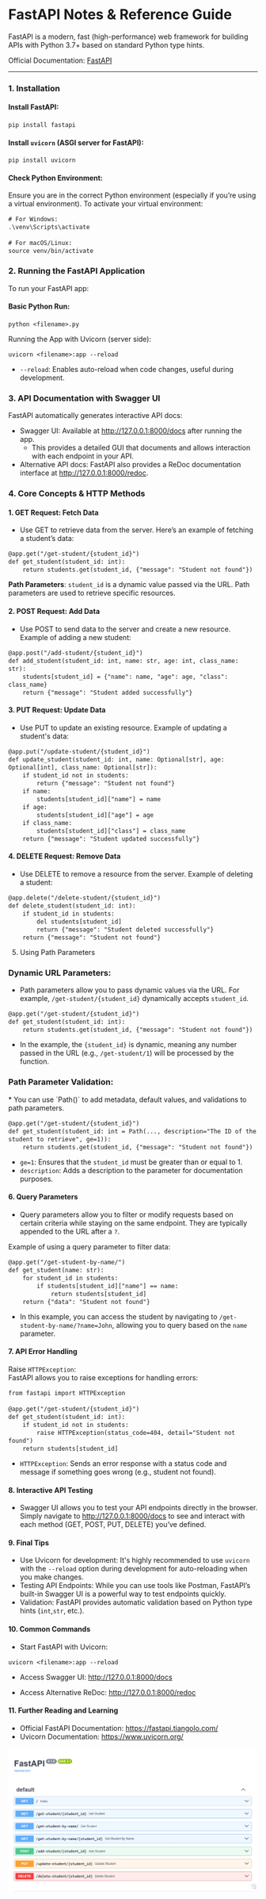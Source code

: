 # FastAPI Notes & Reference Guide
FastAPI is a modern, fast (high-performance) web framework for building APIs with Python 3.7+ based on standard Python type hints.

Official Documentation: [FastAPI](https://fastapi.tiangolo.com/)

<hr>

### 1. Installation
#### Install FastAPI:
```
pip install fastapi
```
#### Install `uvicorn` (ASGI server for FastAPI):
```
pip install uvicorn
```

####  Check Python Environment:
Ensure you are in the correct Python environment (especially if you’re using a virtual environment). To activate your virtual environment:

```
# For Windows:
.\venv\Scripts\activate

# For macOS/Linux:
source venv/bin/activate
```

### 2. Running the FastAPI Application
To run your FastAPI app:

#### Basic Python Run:
```
python <filename>.py
```
Running the App with Uvicorn (server side):
```
uvicorn <filename>:app --reload
```
* `--reload`: Enables auto-reload when code changes, useful during development.

### 3. API Documentation with Swagger UI
FastAPI automatically generates interactive API docs:

* Swagger UI: Available at http://127.0.0.1:8000/docs after running the app.
    * This provides a detailed GUI that documents and allows interaction with each endpoint in your API.
* Alternative API docs: FastAPI also provides a ReDoc documentation interface at http://127.0.0.1:8000/redoc.

### 4. Core Concepts & HTTP Methods
#### 1. GET Request: Fetch Data
* Use GET to retrieve data from the server. Here’s an example of fetching a student’s data:
````
@app.get("/get-student/{student_id}")
def get_student(student_id: int):
    return students.get(student_id, {"message": "Student not found"})
````

**Path Parameters**: `student_id` is a dynamic value passed via the URL. Path parameters are used to retrieve specific resources.

#### 2. POST Request: Add Data
* Use POST to send data to the server and create a new resource. Example of adding a new student:
```
@app.post("/add-student/{student_id}")
def add_student(student_id: int, name: str, age: int, class_name: str):
    students[student_id] = {"name": name, "age": age, "class": class_name}
    return {"message": "Student added successfully"}
```
#### 3. PUT Request: Update Data
* Use PUT to update an existing resource. Example of updating a student's data:

```
@app.put("/update-student/{student_id}")
def update_student(student_id: int, name: Optional[str], age: Optional[int], class_name: Optional[str]):
    if student_id not in students:
        return {"message": "Student not found"}
    if name:
        students[student_id]["name"] = name
    if age:
        students[student_id]["age"] = age
    if class_name:
        students[student_id]["class"] = class_name
    return {"message": "Student updated successfully"}
```

#### 4. DELETE Request: Remove Data
* Use DELETE to remove a resource from the server. Example of deleting a student:
```
@app.delete("/delete-student/{student_id}")
def delete_student(student_id: int):
    if student_id in students:
        del students[student_id]
        return {"message": "Student deleted successfully"}
    return {"message": "Student not found"}
```

5. Using Path Parameters

<h3>Dynamic URL Parameters:</h3>

* Path parameters allow you to pass dynamic values via the URL. For example, `/get-student/{student_id}` dynamically accepts `student_id`.

```
@app.get("/get-student/{student_id}")
def get_student(student_id: int):
    return students.get(student_id, {"message": "Student not found"})
```

* In the example, the `{student_id}` is dynamic, meaning any number passed in the URL (e.g., `/get-student/1`) will be processed by the function.

<h3>Path Parameter Validation:</h3>
* You can use `Path()` to add metadata, default values, and validations to path parameters.

```
@app.get("/get-student/{student_id}")
def get_student(student_id: int = Path(..., description="The ID of the student to retrieve", ge=1)):
    return students.get(student_id, {"message": "Student not found"})
```
* `ge=1`: Ensures that the `student_id` must be greater than or equal to 1.
* `description`: Adds a description to the parameter for documentation purposes.

#### 6. Query Parameters
* Query parameters allow you to filter or modify requests based on certain criteria while staying on the same endpoint. They are typically appended to the URL after a `?`.

Example of using a query parameter to filter data:
```
@app.get("/get-student-by-name/")
def get_student(name: str):
    for student_id in students:
        if students[student_id]["name"] == name:
            return students[student_id]
    return {"data": "Student not found"}
```
* In this example, you can access the student by navigating to `/get-student-by-name/?name=John`, allowing you to query based on the `name` parameter.

#### 7. API Error Handling
Raise `HTTPException`:<br>
FastAPI allows you to raise exceptions for handling errors:
```
from fastapi import HTTPException

@app.get("/get-student/{student_id}")
def get_student(student_id: int):
    if student_id not in students:
        raise HTTPException(status_code=404, detail="Student not found")
    return students[student_id]
```
* `HTTPException`: Sends an error response with a status code and message if something goes wrong (e.g., student not found).

#### 8. Interactive API Testing
* Swagger UI allows you to test your API endpoints directly in the browser. Simply navigate to http://127.0.0.1:8000/docs to see and interact with each method (GET, POST, PUT, DELETE) you’ve defined.

#### 9. Final Tips
* Use Uvicorn for development: It's highly recommended to use `uvicorn` with the `--reload` option during development for auto-reloading when you make changes.
* Testing API Endpoints: While you can use tools like Postman, FastAPI’s built-in Swagger UI is a powerful way to test endpoints quickly.
* Validation: FastAPI provides automatic validation based on Python type hints (`int`,`str`, etc.).

#### 10. Common Commands
* Start FastAPI with Uvicorn:
```
uvicorn <filename>:app --reload
```
* Access Swagger UI: http://127.0.0.1:8000/docs

* Access Alternative ReDoc: http://127.0.0.1:8000/redoc

#### 11. Further Reading and Learning
* Official FastAPI Documentation: https://fastapi.tiangolo.com/
* Uvicorn Documentation: https://www.uvicorn.org/

![FastApi](image.png)